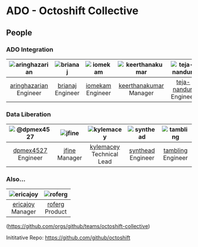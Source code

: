 # ADO - Octoshift Collective

## People

### ADO Integration
|![aringhazarian](https://avatars1.githubusercontent.com/u/11265791?s=100)|![brianaj](https://avatars1.githubusercontent.com/u/2413532?s=100)|![iomekam](https://avatars1.githubusercontent.com/u/6722748?s=100)|![keerthanakumar](https://avatars1.githubusercontent.com/u/2120827?s=100)|![teja-nanduri](https://avatars1.githubusercontent.com/u/52180048?s=100)|![zutshisunakshi](https://avatars1.githubusercontent.com/u/18541122?s=100)|
|:-:|:-:|:-:|:-:|:-:|:-:|
|[aringhazarian](https://github.com/aringhazarian)<br>Engineer|[brianaj](https://github.com/brianaj)<br>Engineer|[iomekam](https://github.com/iomekam)<br>Engineer|[keerthanakumar](https://github.com/keerthanakumar)<br>Manager|[teja-nanduri](https://github.com/teja-nanduri)<br>Engineer|[zutshisunakshi](https://github.com/zutshisunakshi)<br>Engineer|

### Data Liberation
|![@dpmex4527](https://avatars1.githubusercontent.com/u/839181?s=100)|![jfine](https://avatars1.githubusercontent.com/u/5478?s=100)|![kylemacey](https://avatars1.githubusercontent.com/u/519171?s=100)|![synthead](https://avatars1.githubusercontent.com/u/820984?s=100)|![tambling](https://avatars1.githubusercontent.com/u/1431144?s=100)|
|:-:|:-:|:-:|:-:|:-:|
|[dpmex4527](https://github.com/dpmex4527)<br>Engineer|[jfine](https://github.com/jfine)<br>Manager|[kylemacey](https://github.com/kylemacey)<br>Technical Lead|[synthead](https://github.com/synthead)<br>Engineer|[tambling](https://github.com/tambling)<br>Engineer|

### Also...
|![ericajoy](https://avatars1.githubusercontent.com/u/31131?s=100)|![roferg](https://avatars1.githubusercontent.com/u/40493721?s=100)|
|:-:|:-:|
|[ericajoy](https://github.com/ericajoy)<br>Manager|[roferg](https://github.com/roferg)<br>Product|

(https://github.com/orgs/github/teams/octoshift-collective)

Inititative Repo: https://github.com/github/octoshift
